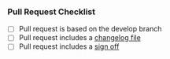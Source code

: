 ### Pull Request Checklist

<!-- Please read CONTRIBUTING.rst before submitting your pull request -->

* [ ] Pull request is based on the develop branch
* [ ] Pull request includes a [changelog file](https://github.com/matrix-org/synapse/blob/master/CONTRIBUTING.rst#changelog)
* [ ] Pull request includes a [sign off](https://github.com/matrix-org/synapse/blob/master/CONTRIBUTING.rst#sign-off)
